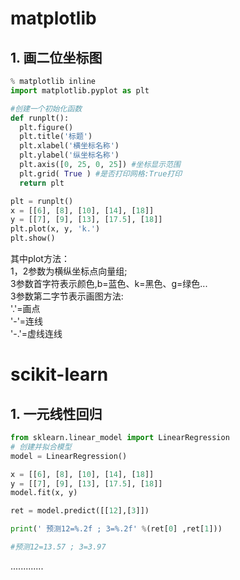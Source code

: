 # matplotlib
## 1. 画二位坐标图

```python
% matplotlib inline
import matplotlib.pyplot as plt

#创建一个初始化函数
def runplt():
  plt.figure()
  plt.title('标题')
  plt.xlabel('横坐标名称')
  plt.ylabel('纵坐标名称')
  plt.axis([0, 25, 0, 25]) #坐标显示范围
  plt.grid( True ) #是否打印网格:True打印
  return plt

plt = runplt()
x = [[6], [8], [10], [14], [18]]
y = [[7], [9], [13], [17.5], [18]]
plt.plot(x, y, 'k.')
plt.show()
```
其中plot方法：   
1，2参数为横纵坐标点向量组;   
3参数首字符表示颜色,b=蓝色、k=黑色、g=绿色...   
3参数第二字节表示画图方法:    
'.'=画点   
'-'=连线   
'-.'=虚线连线

# scikit-learn
## 1. 一元线性回归
```python
from sklearn.linear_model import LinearRegression
# 创建并拟合模型
model = LinearRegression()

x = [[6], [8], [10], [14], [18]]
y = [[7], [9], [13], [17.5], [18]]
model.fit(x, y)

ret = model.predict([[12],[3]])

print(' 预测12=%.2f ; 3=%.2f' %(ret[0] ,ret[1]))

#预测12=13.57 ; 3=3.97
```

.............
